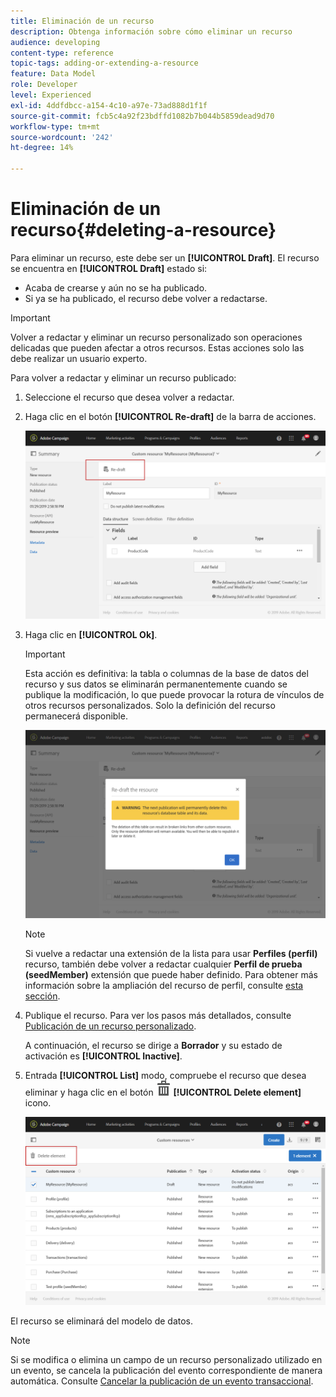 ```yaml
---
title: Eliminación de un recurso
description: Obtenga información sobre cómo eliminar un recurso
audience: developing
content-type: reference
topic-tags: adding-or-extending-a-resource
feature: Data Model
role: Developer
level: Experienced
exl-id: 4ddfdbcc-a154-4c10-a97e-73ad888d1f1f
source-git-commit: fcb5c4a92f23bdffd1082b7b044b5859dead9d70
workflow-type: tm+mt
source-wordcount: '242'
ht-degree: 14%

---
```


# Eliminación de un recurso{#deleting-a-resource}

Para eliminar un recurso, este debe ser un **[!UICONTROL Draft]**. El recurso se encuentra en **[!UICONTROL Draft]** estado si:

* Acaba de crearse y aún no se ha publicado.
* Si ya se ha publicado, el recurso debe volver a redactarse.

>[!IMPORTANT]
>
>Volver a redactar y eliminar un recurso personalizado son operaciones delicadas que pueden afectar a otros recursos. Estas acciones solo las debe realizar un usuario experto.

Para volver a redactar y eliminar un recurso publicado:

1. Seleccione el recurso que desea volver a redactar.
1. Haga clic en el botón **[!UICONTROL Re-draft]** de la barra de acciones.

   ![](assets/schema_extension_uc26.png)

1. Haga clic en **[!UICONTROL Ok]**.

   >[!IMPORTANT]
   >
   >Esta acción es definitiva: la tabla o columnas de la base de datos del recurso y sus datos se eliminarán permanentemente cuando se publique la modificación, lo que puede provocar la rotura de vínculos de otros recursos personalizados. Solo la definición del recurso permanecerá disponible.

   ![](assets/schema_extension_uc27.png)

   >[!NOTE]
   >
   >Si vuelve a redactar una extensión de la lista para usar **Perfiles (perfil)** recurso, también debe volver a redactar cualquier **Perfil de prueba (seedMember)** extensión que puede haber definido. Para obtener más información sobre la ampliación del recurso de perfil, consulte [esta sección](../../developing/using/extending-the-profile-resource-with-a-new-field.md).

1. Publique el recurso. Para ver los pasos más detallados, consulte [Publicación de un recurso personalizado](../../developing/using/updating-the-database-structure.md#publishing-a-custom-resource).

   A continuación, el recurso se dirige a **Borrador** y su estado de activación es **[!UICONTROL Inactive]**.

1. Entrada **[!UICONTROL List]** modo, compruebe el recurso que desea eliminar y haga clic en el botón ![](assets/delete_darkgrey-24px.png) **[!UICONTROL Delete element]** icono.

   ![](assets/schema_extension_uc28.png)

El recurso se eliminará del modelo de datos.

>[!NOTE]
>
>Si se modifica o elimina un campo de un recurso personalizado utilizado en un evento, se cancela la publicación del evento correspondiente de manera automática. Consulte [Cancelar la publicación de un evento transaccional](../../channels/using/publishing-transactional-event.md#unpublishing-an-event).
